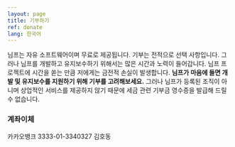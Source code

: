 ```yaml
---
layout: page
title: 기부하기
ref: donate
lang: 한국어
---
```


님프는 자유 소프트웨어이며 무료로 제공됩니다. 기부는 전적으로 선택 사항입니다.
그러나 님프를 개발하고 유지보수하기 위해서는 많은 시간과 노력이 들어갑니다.
님프 프로젝트에 시간을 쏟는 만큼 저에게는 금전적 손실이 발생합니다. **님프가
마음에 들면 개발 및 유지보수를 지원하기 위해 기부를 고려해보세요.** 그러나
님프가 등록된 조직이 아니며 상업적인 서비스를 제공하지 않기 때문에 세금 관련
기부금 영수증을 발급해 드릴 수 없습니다.

### 계좌이체

카카오뱅크 3333-01-3340327 김호동
